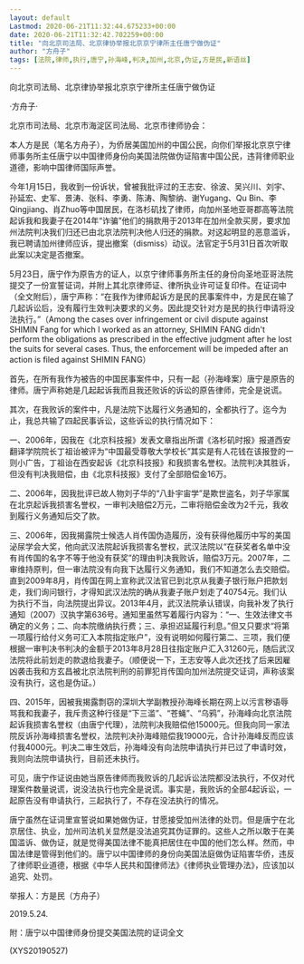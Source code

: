 ```yaml
---
layout: default
Lastmod: 2020-06-21T11:32:44.675233+00:00
date: 2020-06-21T11:32:42.702259+00:00
title: "向北京司法局、北京律协举报北京京宁律所主任唐宁做伪证"
author: "方舟子"
tags: [法院,律师,执行,唐宁,孙海峰,判决,加州,北京,伪证,方是民,新语丝]
---
```


向北京司法局、北京律协举报北京京宁律所主任唐宁做伪证

·方舟子·

北京市司法局、北京市海淀区司法局、北京市律师协会：

本人方是民（笔名方舟子），为侨居美国加州的中国公民，向你们举报北京京宁律师事务所主任唐宁以中国律师身份向美国法院做伪证陷害中国公民，违背律师职业道德，影响中国律师国际声誉。

今年1月15日，我收到一份诉状，曾被我批评过的王志安、徐波、吴兴川、刘宇、孙延宏、史军、景涛、张科、李勇、陈涛、陶黎纳、谢Yugang、Qu Bin、李Qingjiang、肖Zhuo等中国居民，在洛杉矶找了律师，向加州圣地亚哥郡高等法院起诉我和我妻子在2014年“诈骗”他们的捐款用于2013年在加州全款买房，要求加州法院判决我们归还已由北京法院判决他人归还的捐款。对这起明显的恶意滥诉，我已聘请加州律师应诉，提出撤案（dismiss）动议。法官定于5月31日首次听取此案以决定是否撤案。

5月23日，唐宁作为原告方的证人，以京宁律师事务所主任的身份向圣地亚哥法院提交了一份宣誓证词，并附上其北京律师证、律所执业许可证复印件。在证词中（全文附后），唐宁声称：“在我作为律师起诉方是民的民事案件中，方是民在输了几起诉讼后，没有履行生效判决要求的义务。因此提交针对方是民的执行申请将没法执行。”（Among the cases over infringement or civil dispute against SHIMIN Fang for which I worked as an attorney, SHIMIN FANG didn't perform the obligations as prescribed in the effective judgment after he lost the suits for several cases. Thus, the enforcement will be impeded after an action is filed against SHIMIN FANG）

首先，在所有我作为被告的中国民事案件中，只有一起（孙海峰案）唐宁是原告的律师。唐宁声称她是几起起诉我而且我还败诉的诉讼的原告律师，完全是说谎。

其次，在我败诉的案件中，凡是法院下达履行义务通知的，全都执行了。迄今为止，我总共输了四起民事诉讼，这些诉讼的执行情况如下：

一、2006年，因我在《北京科技报》发表文章指出所谓《洛杉矶时报》报道西安翻译学院院长丁祖诒被评为“中国最受尊敬大学校长”其实是有人花钱在该报登的一则小广告，丁祖诒在西安起诉《北京科技报》和我损害名誉权。法院判决其胜诉，但没有判决我赔偿，由《北京科技报》支付了全部赔偿金16万。

二、2006年，因我批评已故人物刘子华的“八卦宇宙学”是欺世盗名，刘子华家属在北京起诉我损害名誉权，一审判决赔偿2万元，二审将赔偿金改为2千元，我收到履行义务通知后交了款。

三、2006年，因我揭露院士候选人肖传国伪造履历，没有获得他履历中写的美国泌尿学会大奖，他向武汉法院起诉我损害名誉权，武汉法院以“在获奖者名单中没有肖传国的名字不等于他没有获奖”的理由判决我败诉，赔偿3万元。2007年，二审维持原判，但一审法院没有向我下达履行义务通知，我们不知道怎么去交赔偿。直到2009年8月，肖传国在网上宣称武汉法官已到北京从我妻子银行账户把款划走，我们询问银行，才得知武汉法院的确从我妻子账户划走了40754元。我们认为执行不当，向法院提出异议。2013年4月，武汉法院承认错误，向我补发了执行通知（2007）汉执字第636号。通知里虽然写着履行内容为：“一、生效法律文书确定的义务；二、向本院缴纳执行费；三、承担迟延履行利息。”但又只要求“将第一项履行给付义务可汇入本院指定账户”，没有说明如何履行第二、三项，我们便根据一审判决书判决的金额于2013年8月28日往指定账户汇入31260元，随后武汉法院将此前划走的款退给我妻子。（顺便说一下，王志安等人此次还找了后来因雇凶袭击我和方玄昌被北京法院判刑的前罪犯肖传国向加州法院提交证词，声称该案没有执行，这也是伪证。）

四、2015年，因被我揭露剽窃的深圳大学副教授孙海峰长期在网上以污言秽语辱骂我和我妻子，我斥责这种行径是“下三滥”、“苍蝇”、“乌鸦”，孙海峰向北京法院起诉我损害名誉权（由唐宁代理），法院判决我赔偿他15000元。但我向同一家法院反诉孙海峰损害名誉权，法院判决孙海峰赔偿我19000元，合计孙海峰反而应该付我4000元。判决二审生效后，孙海峰没有向法院申请执行并已过了申请时效，我则向法院申请执行，目前还未执行。

可见，唐宁作证说由她当原告律师而我败诉的几起诉讼法院都没法执行，不仅对代理案件数量说谎，说没法执行也完全是说谎。事实是，我败诉的全部4起诉讼，一起原告没有申请执行，三起执行了，不存在没法执行的情况。

唐宁虽然在证词里宣誓说如果她做伪证，甘愿接受加州法律的处罚。但是唐宁在北京居住、执业，加州司法机关显然是没法追究其伪证罪的。这些人之所以敢于在美国滥诉、做伪证，就是觉得美国法律不能真把居住在中国的他们怎么样。然而，中国法律是管得到他们的。唐宁以中国律师的身份向美国法庭做伪证陷害华侨，违反了律师职业道德，根据《中华人民共和国律师法》《律师执业管理办法》，应该加以追究、处罚。

举报人：方是民（方舟子）

2019.5.24.

附：唐宁以中国律师身份提交美国法院的证词全文

(XYS20190527)

